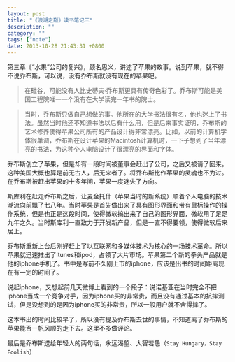 ```yaml
---
layout: post
title: "《浪潮之巅》读书笔记三"
description: ""
category: ""
tags: ["note"]
date: 2013-10-28 21:43:31 +0800
---
```


第三章《“水果”公司的复兴》，顾名思义，讲述了苹果的故事。说到苹果，就不得不说乔布斯，可以说，没有乔布斯就没有现在的苹果吧。

> 在硅谷，可能没有人比史蒂夫·乔布斯更具有传奇色彩了。乔布斯可能是美国工程院唯一一个没有在大学读完一年书的院士。

> 当时，乔布斯只做自己想做的事。他所在的大学书法很有名，他也迷上了书法。虽然当时他还不知道书法以后有什么用，但是后来事实证明，乔布斯的艺术修养使得苹果公司所有的产品设计得非常漂亮。比如，以前的计算机字体很单调，乔布斯在设计苹果的Macintosh计算机时，一下子想到了当年漂亮的书法，为这种个人电脑设计了很漂亮的界面和字体。

乔布斯创立了苹果，但是却有一段时间被董事会赶出了公司，之后又被请了回来。这种美国大概也算是前无古人，后无来者了。将乔布斯比作苹果的灵魂也不为过。在乔布斯被赶出苹果的十多年间，苹果一度迷失了方向。

斯库利在赶走乔布斯之后，让麦金托什（苹果当时的新系统）顺着个人电脑的技术潮流向前飘了七八年。当时苹果是首先做出来了具有图形界面和带有鼠标操作的操作系统，但是也正是这段时间，使得微软搞出来了自己的图形界面，微软用了足足九年之久。当时斯库利一直致力于开发新产品，但是一直不得要领，使得微软后来居上。

乔布斯重新上台后刚好赶上了以互联网和多媒体技术为核心的一场技术革命。所以苹果就迅速推出了itunes和ipod，占领了大片市场。苹果第二个新的拳头产品就是他的iphone手机了。书中是写前不久刚上市的iphone，应该是出书的时间距离现在有一定的时间了。

说起iphone，又想起前几天微博上看到的一个段子：说诺基亚在当时完全不把iphone当成一个竞争对手，因为iphone买的非常贵，而且没有通过基本的抗摔测试，但是没想到的是因为iphone买的非常贵，所以一般用户就不舍得摔了。

这本书出的时间比较早了，所以没有提及乔布斯去世的事情，不知道离了乔布斯的苹果能否一帆风顺的走下去。这里不多做评论。

最后是乔布斯送给年轻人的两句话，永远渴望、大智若愚（`Stay Hungary，Stay Foolish`）